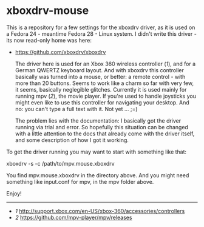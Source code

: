 # xboxdrv-mouse

This is a repository for a few settings for the xboxdrv driver, as it is used on a Fedora 24 - meantime Fedora 28 - Linux system. I didn't write this driver - its now read-only home was here:

* https://github.com/xboxdrv/xboxdrv

   The driver here is used for an Xbox 360 wireless controller (*1*), and for a German QWERTZ keyboard layout. And with xboxdrv this controller basically was turned into a mouse, or better: a remote control - with more than 20 buttons. Seems to work like a charm so far with very few, it seems, basically neglegible glitches. Currently it is used mainly for running mpv (*2*), the movie player. If you're used to handle joysticks you might even like to use this controller for navigating your desktop. And no: you can't type a full text with it. Not yet ... ;=)

   The problem lies with the documentation: I basically got the driver running via trial and error. So hopefully this situation can be changed with a little attention to the docs that already come with the driver itself, and some description of how I got it working.

To get the driver running you may want to start with something like that:

xboxdrv -s -c /path/to/mpv.mouse.xboxdrv

You find mpv.mouse.xboxdrv in the directory above.
And you might need something like input.conf for mpv, in the mpv folder above.

Enjoy!


----
* *1*  http://support.xbox.com/en-US/xbox-360/accessories/controllers
* *2*  https://github.com/mpv-player/mpv/releases
